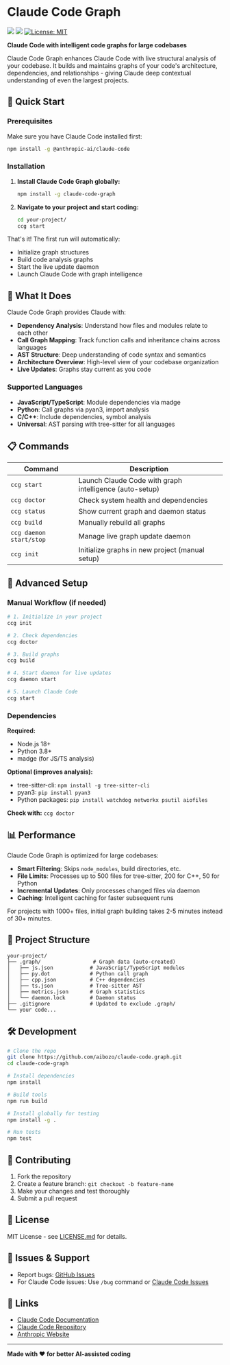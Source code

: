 # Claude Code Graph

![](https://img.shields.io/badge/Node.js-18%2B-brightgreen?style=flat-square) ![](https://img.shields.io/badge/Python-3.8%2B-blue?style=flat-square) [![License: MIT](https://img.shields.io/badge/License-MIT-yellow.svg)](https://opensource.org/licenses/MIT)

**Claude Code with intelligent code graphs for large codebases**

Claude Code Graph enhances Claude Code with live structural analysis of your codebase. It builds and maintains graphs of your code's architecture, dependencies, and relationships - giving Claude deep contextual understanding of even the largest projects.

## 🚀 Quick Start

### Prerequisites

Make sure you have Claude Code installed first:
```bash
npm install -g @anthropic-ai/claude-code
```

### Installation

1. **Install Claude Code Graph globally:**
   ```bash
   npm install -g claude-code-graph
   ```

2. **Navigate to your project and start coding:**
   ```bash
   cd your-project/
   ccg start
   ```

That's it! The first run will automatically:
- Initialize graph structures
- Build code analysis graphs
- Start the live update daemon  
- Launch Claude Code with graph intelligence

## 🎯 What It Does

Claude Code Graph provides Claude with:

- **Dependency Analysis**: Understand how files and modules relate to each other
- **Call Graph Mapping**: Track function calls and inheritance chains across languages
- **AST Structure**: Deep understanding of code syntax and semantics
- **Architecture Overview**: High-level view of your codebase organization
- **Live Updates**: Graphs stay current as you code

### Supported Languages

- **JavaScript/TypeScript**: Module dependencies via madge
- **Python**: Call graphs via pyan3, import analysis
- **C/C++**: Include dependencies, symbol analysis  
- **Universal**: AST parsing with tree-sitter for all languages

## 📋 Commands

| Command | Description |
|---------|-------------|
| `ccg start` | Launch Claude Code with graph intelligence (auto-setup) |
| `ccg doctor` | Check system health and dependencies |
| `ccg status` | Show current graph and daemon status |
| `ccg build` | Manually rebuild all graphs |
| `ccg daemon start/stop` | Manage live graph update daemon |
| `ccg init` | Initialize graphs in new project (manual setup) |

## 🔧 Advanced Setup

### Manual Workflow (if needed)

```bash
# 1. Initialize in your project
ccg init

# 2. Check dependencies 
ccg doctor

# 3. Build graphs
ccg build

# 4. Start daemon for live updates
ccg daemon start

# 5. Launch Claude Code
ccg start
```

### Dependencies

**Required:**
- Node.js 18+
- Python 3.8+
- madge (for JS/TS analysis)

**Optional (improves analysis):**
- tree-sitter-cli: `npm install -g tree-sitter-cli`
- pyan3: `pip install pyan3`
- Python packages: `pip install watchdog networkx psutil aiofiles`

**Check with:** `ccg doctor`

## 📊 Performance

Claude Code Graph is optimized for large codebases:

- **Smart Filtering**: Skips `node_modules`, build directories, etc.
- **File Limits**: Processes up to 500 files for tree-sitter, 200 for C++, 50 for Python
- **Incremental Updates**: Only processes changed files via daemon
- **Caching**: Intelligent caching for faster subsequent runs

For projects with 1000+ files, initial graph building takes 2-5 minutes instead of 30+ minutes.

## 📁 Project Structure

```
your-project/
├── .graph/                 # Graph data (auto-created)
│   ├── js.json            # JavaScript/TypeScript modules  
│   ├── py.dot             # Python call graph
│   ├── cpp.json           # C++ dependencies
│   ├── ts.json            # Tree-sitter AST
│   ├── metrics.json       # Graph statistics
│   └── daemon.lock        # Daemon status
├── .gitignore             # Updated to exclude .graph/
└── your code...
```

## 🛠️ Development

```bash
# Clone the repo
git clone https://github.com/aibozo/claude-code.graph.git
cd claude-code-graph

# Install dependencies
npm install

# Build tools
npm run build

# Install globally for testing
npm install -g .

# Run tests
npm test
```

## 🤝 Contributing

1. Fork the repository
2. Create a feature branch: `git checkout -b feature-name`
3. Make your changes and test thoroughly
4. Submit a pull request

## 📝 License

MIT License - see [LICENSE.md](LICENSE.md) for details.

## 🐛 Issues & Support

- Report bugs: [GitHub Issues](https://github.com/aibozo/claude-code.graph/issues)
- For Claude Code issues: Use `/bug` command or [Claude Code Issues](https://github.com/anthropics/claude-code/issues)

## 🔗 Links

- [Claude Code Documentation](https://docs.anthropic.com/en/docs/claude-code/overview)
- [Claude Code Repository](https://github.com/anthropics/claude-code)
- [Anthropic Website](https://www.anthropic.com)

---

**Made with ❤️ for better AI-assisted coding**
